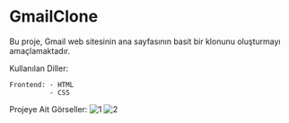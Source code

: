 # GmailClone
Bu proje, Gmail web sitesinin ana sayfasının basit bir klonunu oluşturmayı amaçlamaktadır. 
    
Kullanılan Diller:

    Frontend: - HTML
              - CSS
        
Projeye Ait Görseller:
![1](https://github.com/omer-gulsoy/GmailClone/assets/139320509/36dde072-167d-4d8f-b272-b58e1c13b3b3)
![2](https://github.com/omer-gulsoy/GmailClone/assets/139320509/a9f08d3c-4403-4a9f-99ad-f4660ca34b18)
